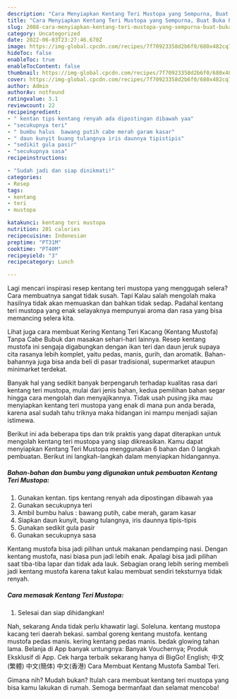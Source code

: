 ```yaml
---
description: "Cara Menyiapkan Kentang Teri Mustopa yang Sempurna, Buat Buka Puasa Lezat Sekali"
title: "Cara Menyiapkan Kentang Teri Mustopa yang Sempurna, Buat Buka Puasa Lezat Sekali"
slug: 2088-cara-menyiapkan-kentang-teri-mustopa-yang-sempurna-buat-buka-puasa-lezat-sekali
category: Uncategorized
date: 2022-06-03T23:27:46.670Z
image: https://img-global.cpcdn.com/recipes/7f70923358d2b6f0/680x482cq70/kentang-teri-mustopa-foto-resep-utama.jpg
hideToc: false
enableToc: true
enableTocContent: false
thumbnail: https://img-global.cpcdn.com/recipes/7f70923358d2b6f0/680x482cq70/kentang-teri-mustopa-foto-resep-utama.jpg
cover: https://img-global.cpcdn.com/recipes/7f70923358d2b6f0/680x482cq70/kentang-teri-mustopa-foto-resep-utama.jpg
author: Admin
authorAv: notfound
ratingvalue: 3.1
reviewcount: 22
recipeingredient:
- " kentan tips kentang renyah ada dipostingan dibawah yaa"
- "secukupnya teri"
- " bumbu halus  bawang putih cabe merah garam kasar"
- " daun kunyit buang tulangnya iris daunnya tipistipis"
- "sedikit gula pasir"
- "secukupnya sasa"
recipeinstructions:

- "Sudah jadi dan siap dinikmati!"
categories:
- Resep
tags:
- kentang
- teri
- mustopa

katakunci: kentang teri mustopa 
nutrition: 201 calories
recipecuisine: Indonesian
preptime: "PT31M"
cooktime: "PT40M"
recipeyield: "3"
recipecategory: Lunch

---
```



Lagi mencari inspirasi resep kentang teri mustopa yang menggugah selera? Cara membuatnya sangat tidak susah. Tapi Kalau salah mengolah maka hasilnya tidak akan memuaskan dan bahkan tidak sedap. Padahal kentang teri mustopa yang enak selayaknya mempunyai aroma dan rasa yang bisa memancing selera kita.


Lihat juga cara membuat Kering Kentang Teri Kacang (Kentang Mustofa) Tanpa Cabe Bubuk dan masakan sehari-hari lainnya. Resep kentang mustofa ini sengaja digabungkan dengan ikan teri dan daun jeruk supaya cita rasanya lebih komplet, yaitu pedas, manis, gurih, dan aromatik. Bahan-bahannya juga bisa anda beli di pasar tradisional, supermarket ataupun minimarket terdekat.

Banyak hal yang sedikit banyak berpengaruh terhadap kualitas rasa dari kentang teri mustopa, mulai dari jenis bahan, kedua pemilihan bahan segar hingga cara mengolah dan menyajikannya. Tidak usah pusing jika mau menyiapkan kentang teri mustopa yang enak di mana pun anda berada, karena asal sudah tahu triknya maka hidangan ini mampu menjadi sajian istimewa.


Berikut ini ada beberapa tips dan trik praktis yang dapat diterapkan untuk mengolah kentang teri mustopa yang siap dikreasikan. Kamu dapat menyiapkan Kentang Teri Mustopa menggunakan 6 bahan dan 0 langkah pembuatan. Berikut ini langkah-langkah dalam menyiapkan hidangannya.

<!--inarticleads1-->

##### Bahan-bahan dan bumbu yang digunakan untuk pembuatan Kentang Teri Mustopa:

1. Gunakan  kentan. tips kentang renyah ada dipostingan dibawah yaa
1. Gunakan secukupnya teri
1. Ambil  bumbu halus : bawang putih, cabe merah, garam kasar
1. Siapkan  daun kunyit, buang tulangnya, iris daunnya tipis-tipis
1. Gunakan sedikit gula pasir
1. Gunakan secukupnya sasa


Kentang mustofa bisa jadi pilihan untuk makanan pendamping nasi. Dengan kentang mustofa, nasi biasa pun jadi lebih enak. Apalagi bisa jadi pilihan saat tiba-tiba lapar dan tidak ada lauk. Sebagian orang lebih sering membeli jadi kentang mustofa karena takut kalau membuat sendiri teksturnya tidak renyah. 

<!--inarticleads2-->

##### Cara memasak Kentang Teri Mustopa:


1. Selesai dan siap dihidangkan!

Nah, sekarang Anda tidak perlu khawatir lagi. Soleluna. kentang mustopa kacang teri daerah bekasi. sambal goreng kentang mustofa. kentang mustofa pedas manis. kering kentang pedas manis. bedak glowing tahan lama. Belanja di App banyak untungnya: Banyak Vouchernya; Produk Eksklusif di App. Cek harga terbaik sekarang hanya di BigGo! English; 中文(繁體) 中文(簡体) 中文(香港) Cara Membuat Kentang Mustofa Sambal Teri. 

Gimana nih? Mudah bukan? Itulah cara membuat kentang teri mustopa yang bisa kamu lakukan di rumah. Semoga bermanfaat dan selamat mencoba!
